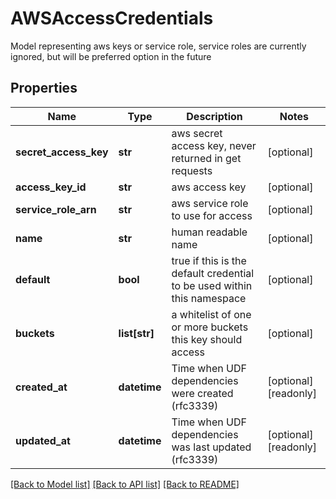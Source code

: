 # AWSAccessCredentials

Model representing aws keys or service role, service roles are currently ignored, but will be preferred option in the future

## Properties

| Name                  | Type          | Description                                                             | Notes                 |
| --------------------- | ------------- | ----------------------------------------------------------------------- | --------------------- |
| **secret_access_key** | **str**       | aws secret access key, never returned in get requests                   | [optional]            |
| **access_key_id**     | **str**       | aws access key                                                          | [optional]            |
| **service_role_arn**  | **str**       | aws service role to use for access                                      | [optional]            |
| **name**              | **str**       | human readable name                                                     | [optional]            |
| **default**           | **bool**      | true if this is the default credential to be used within this namespace | [optional]            |
| **buckets**           | **list[str]** | a whitelist of one or more buckets this key should access               | [optional]            |
| **created_at**        | **datetime**  | Time when UDF dependencies were created (rfc3339)                       | [optional] [readonly] |
| **updated_at**        | **datetime**  | Time when UDF dependencies was last updated (rfc3339)                   | [optional] [readonly] |

[[Back to Model list]](../README.md#documentation-for-models) [[Back to API list]](../README.md#documentation-for-api-endpoints) [[Back to README]](../README.md)
